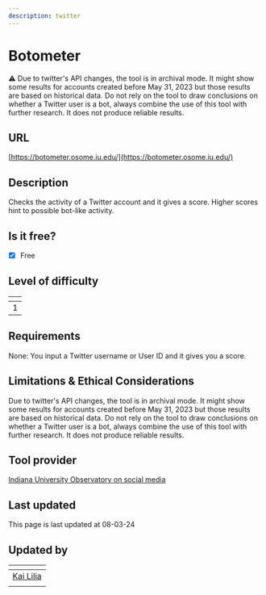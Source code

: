 ```yaml
---
description: twitter
---
```


# Botometer

⚠️ Due to twitter's API changes, the tool is in archival mode. It might show some results for accounts created before May 31, 2023 but those results are based on historical data. Do not rely on the tool to draw conclusions on whether a Twitter user is a bot, always combine the use of this tool with further research. It does not produce reliable results.

## URL

[https://botometer.osome.iu.edu/](https://botometer.osome.iu.edu/)

## Description

Checks the activity of a Twitter account and it gives a score. Higher scores hint to possible bot-like activity. &#x20;

## Is it free?

* [x] Free

## Level of difficulty

<table><thead><tr><th data-type="rating" data-max="5"></th></tr></thead><tbody><tr><td>1</td></tr></tbody></table>

## Requirements

None: You input a Twitter username or User ID and it gives you a score.

## Limitations & Ethical Considerations

Due to twitter's API changes, the tool is in archival mode. It might show some results for accounts created before May 31, 2023 but those results are based on historical data. Do not rely on the tool to draw conclusions on whether a Twitter user is a bot, always combine the use of this tool with further research. It does not produce reliable results.



## Tool provider

[Indiana University Observatory on social media](https://osome.iu.edu/)

## Last updated

This page is last updated at 08-03-24

## Updated by

<table><thead><tr><th data-type="users" data-multiple></th></tr></thead><tbody><tr><td><a href="https://app.gitbook.com/u/sJIljbKbFva9PHVVmkcbA9IcbRj1">Kai Lilia</a></td></tr><tr><td></td></tr></tbody></table>

